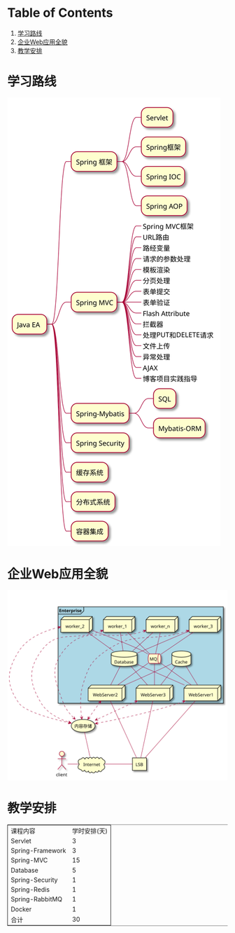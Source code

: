 
# Table of Contents

1.  [学习路线](#org73660dc)
2.  [企业Web应用全貌](#org162b1b3)
3.  [教学安排](#orgd05418a)


<a id="org73660dc"></a>

# 学习路线

![img](./img/outline.svg)


<a id="org162b1b3"></a>

# 企业Web应用全貌

![img](./img/overview.svg)


<a id="orgd05418a"></a>

# 教学安排

<table border="2" cellspacing="0" cellpadding="6" rules="groups" frame="hsides">


<colgroup>
<col  class="org-left" />

<col  class="org-right" />
</colgroup>
<tbody>
<tr>
<td class="org-left">课程内容</td>
<td class="org-right">学时安排(天)</td>
</tr>


<tr>
<td class="org-left">Servlet</td>
<td class="org-right">3</td>
</tr>


<tr>
<td class="org-left">Spring-Framework</td>
<td class="org-right">3</td>
</tr>


<tr>
<td class="org-left">Spring-MVC</td>
<td class="org-right">15</td>
</tr>


<tr>
<td class="org-left">Database</td>
<td class="org-right">5</td>
</tr>


<tr>
<td class="org-left">Spring-Security</td>
<td class="org-right">1</td>
</tr>


<tr>
<td class="org-left">Spring-Redis</td>
<td class="org-right">1</td>
</tr>


<tr>
<td class="org-left">Spring-RabbitMQ</td>
<td class="org-right">1</td>
</tr>


<tr>
<td class="org-left">Docker</td>
<td class="org-right">1</td>
</tr>


<tr>
<td class="org-left">合计</td>
<td class="org-right">30</td>
</tr>
</tbody>
</table>

